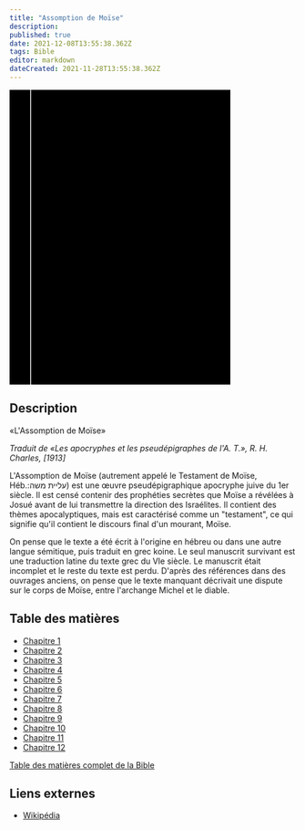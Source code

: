 ```yaml
---
title: "Assomption de Moïse"
description: 
published: true
date: 2021-12-08T13:55:38.362Z
tags: Bible
editor: markdown
dateCreated: 2021-11-28T13:55:38.362Z
---
```


<div class="urantiapedia-book-front urantiapedia-book-apocrypha">
<svg xmlns="http://www.w3.org/2000/svg"
	width="102.6mm" height="136.8mm"
	viewBox="0 0 102.6 136.8" version="1.1">
	<g transform="translate(-7,-5)">
		<rect width="9.6" height="136.8" x="7" y="5" />
		<rect width="96.9" height="136.8" x="17" y="5" />
		<text style="font-size:5px" x="61" y="22">APOCRYPHES</text>
		<text style="font-size:4px" x="61" y="125">Oxford: University Press, 1913</text>
		<text style="font-size:4px" x="61" y="130">R. H. Charles</text>
		<text style="font-size:3px" x="61" y="135">Les apocryphes et les pseudépigraphes de l'A. T. (tr.)</text>
		<text style="font-size:9px" x="61" y="60">Assomption de Moïse</text>
	</g>
</svg>
</div>

## Description

«L'Assomption de Moïse»

_Traduit de «Les apocryphes et les pseudépigraphes de l'A. T.», R. H. Charles, [1913]_


L'Assomption de Moïse (autrement appelé le Testament de Moïse, Héb.:עליית משה) est une œuvre pseudépigraphique apocryphe juive du 1er siècle. Il est censé contenir des prophéties secrètes que Moïse a révélées à Josué avant de lui transmettre la direction des Israélites. Il contient des thèmes apocalyptiques, mais est caractérisé comme un "testament", ce qui signifie qu'il contient le discours final d'un mourant, Moïse. 

On pense que le texte a été écrit à l'origine en hébreu ou dans une autre langue sémitique, puis traduit en grec koine. Le seul manuscrit survivant est une traduction latine du texte grec du VIe siècle. Le manuscrit était incomplet et le reste du texte est perdu. D'après des références dans des ouvrages anciens, on pense que le texte manquant décrivait une dispute sur le corps de Moïse, entre l'archange Michel et le diable.

## Table des matières

- [Chapitre 1](/fr/Bible/Assumption_of_Moses/1)
- [Chapitre 2](/fr/Bible/Assumption_of_Moses/2)
- [Chapitre 3](/fr/Bible/Assumption_of_Moses/3)
- [Chapitre 4](/fr/Bible/Assumption_of_Moses/4)
- [Chapitre 5](/fr/Bible/Assumption_of_Moses/5)
- [Chapitre 6](/fr/Bible/Assumption_of_Moses/6)
- [Chapitre 7](/fr/Bible/Assumption_of_Moses/7)
- [Chapitre 8](/fr/Bible/Assumption_of_Moses/8)
- [Chapitre 9](/fr/Bible/Assumption_of_Moses/9)
- [Chapitre 10](/fr/Bible/Assumption_of_Moses/10)
- [Chapitre 11](/fr/Bible/Assumption_of_Moses/11)
- [Chapitre 12](/fr/Bible/Assumption_of_Moses/12)



[Table des matières complet de la Bible](/fr/index/bible)


## Liens externes

- [Wikipédia](https://en.wikipedia.org/wiki/Assumption_of_Moses)